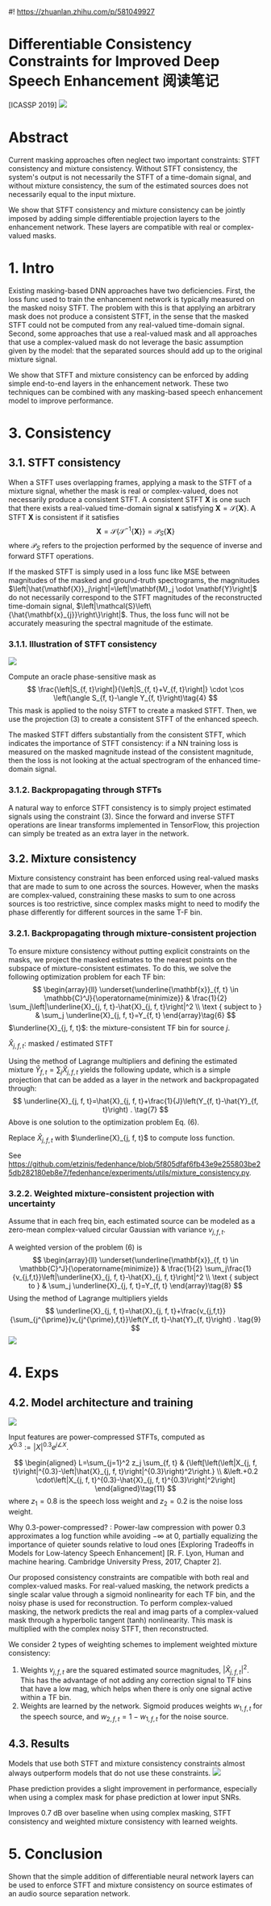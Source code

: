 #! https://zhuanlan.zhihu.com/p/581049927
# Differentiable Consistency Constraints for Improved Deep Speech Enhancement 阅读笔记
[ICASSP 2019]
![](https://raw.githubusercontent.com/FYJNEVERFOLLOWS/Picture-Bed/main/202211/20221117113929.png)
# Abstract
Current masking approaches often neglect two important constraints: STFT consistency and mixture consistency. Without STFT consistency, the system's output is not necessarily the STFT of a time-domain signal, and without mixture consistency, the sum of the estimated sources does not necessarily equal to the input mixture.

We show that STFT consistency and mixture consistency can be jointly imposed by adding simple differentiable projection layers to the enhancement network. These layers are compatible with real or complex-valued masks.

# 1. Intro
Existing masking-based DNN approaches have two deficiencies. First, the loss func used to train the enhancement network is typically measured on the masked noisy STFT. The problem with this is that applying an arbitrary mask does not produce a consistent STFT, in the sense that the masked STFT could not be computed from any real-valued time-domain signal. Second, some approaches that use a real-valued mask and all approaches that use a complex-valued mask do not leverage the basic assumption given by the model: that the separated sources should add up to the original mixture signal.

We show that STFT and mixture consistency can be enforced by adding simple end-to-end layers in the enhancement network. These two techniques can be combined with any masking-based speech enhancement model to improve performance.

# 3. Consistency
## 3.1. STFT consistency
When a STFT uses overlapping frames, applying a mask to the STFT of a mixture signal, whether the mask is real or complex-valued, does not necessarily produce a consistent STFT. A consistent STFT $\mathbf{X}$ is one such that there exists a real-valued time-domain signal $\mathbf{x}$ satisfying $\mathbf{X}=\mathcal{S}\{\mathbf{X}\}$. A STFT $\mathbf{X}$ is consistent if it satisfies
$$
\mathbf{X}=\mathcal{S}\left\{\mathcal{S}^{-1}\{\mathbf{X}\}\right\}=\mathcal{P}_{S}\{\mathbf{X}\}\tag{3}
$$
where $\mathcal{P}_{S}$ refers to the projection performed by the sequence of inverse and forward STFT operations.

If the masked STFT is simply used in a loss func like MSE between magnitudes of the masked and ground-truth spectrograms, the magnitudes $\left|\hat{\mathbf{X}}_j\right|=\left|\mathbf{M}_j \odot \mathbf{Y}\right|$ do not necessarily correspond to the STFT magnitudes of the reconstructed time-domain signal, $\left|\mathcal{S}\left\{\hat{\mathbf{x}_{j}}\right\}\right|$. Thus, the loss func will not be accurately measuring the spectral magnitude of the estimate.

### 3.1.1. Illustration of STFT consistency
![](https://raw.githubusercontent.com/FYJNEVERFOLLOWS/Picture-Bed/main/202211/20221104103927.png)

Compute an oracle phase-sensitive mask as
$$
\frac{\left|S_{f, t}\right|}{\left|S_{f, t}+V_{f, t}\right|} \cdot \cos \left(\angle S_{f, t}-\angle Y_{f, t}\right)\tag{4}
$$
This mask is applied to the noisy STFT to create a masked STFT. Then, we use the projection (3) to create a consistent STFT of the enhanced speech.

The masked STFT differs substantially from the consistent STFT, which indicates the importance of STFT consistency: if a NN training loss is measured on the masked magnitude instead of the consistent magnitude, then the loss is not looking at the actual spectrogram of the enhanced time-domain signal.

### 3.1.2. Backpropagating through STFTs
A natural way to enforce STFT consistency is to simply project estimated signals using the constraint (3). Since the forward and inverse STFT operations are linear transforms implemented in TensorFlow, this projection can simply be treated as an extra layer in the network.

## 3.2. Mixture consistency
Mixture consistency constraint has been enforced using real-valued masks that are made to sum to one across the sources. However, when the masks are complex-valued, constraining these masks to sum to one across sources is too restrictive, since complex masks might to need to modify the phase differently for different sources in the same T-F bin.

### 3.2.1. Backpropagating through mixture-consistent projection
To ensure mixture consistency without putting explicit constraints on the masks, we project the masked estimates to the nearest points on the subspace of mixture-consistent estimates. To do this, we solve the following optimization problem for each TF bin:
$$
\begin{array}{ll}
\underset{\underline{\mathbf{x}}_{f, t} \in \mathbb{C}^J}{\operatorname{minimize}} & \frac{1}{2} \sum_j\left|\underline{X}_{j, f, t}-\hat{X}_{j, f, t}\right|^2 \\
\text { subject to } & \sum_j \underline{X}_{j, f, t}=Y_{f, t}
\end{array}\tag{6}
$$
$\underline{X}_{j, f, t}$: the mixture-consistent TF bin for source $j$.

$\hat{X}_{j, f, t}$: masked / estimated STFT

Using the method of Lagrange multipliers and defining the estimated mixture $\hat{Y}_{f, t}=\sum_j\hat{X}_{j, f, t}$ yields the following update, which is a simple projection that can be added as a layer in the network and backpropagated through:
$$
\underline{X}_{j, f, t}=\hat{X}_{j, f, t}+\frac{1}{J}\left(Y_{f, t}-\hat{Y}_{f, t}\right) . \tag{7}
$$
Above is one solution to the optimization problem Eq. (6).

Replace $\hat{X}_{j, f, t}$ with $\underline{X}_{j, f, t}$ to compute loss function.

See https://github.com/etzinis/fedenhance/blob/5f805dfaf6fb43e9e255803be25db282180eb8e7/fedenhance/experiments/utils/mixture_consistency.py.

### 3.2.2. Weighted mixture-consistent projection with uncertainty
Assume that in each freq bin, each estimated source can be modeled as a zero-mean complex-valued circular Gaussian with variance $v_{j,f,t}$.

A weighted version of the problem (6) is
$$
\begin{array}{ll}
\underset{\underline{\mathbf{x}}_{f, t} \in \mathbb{C}^J}{\operatorname{minimize}} & \frac{1}{2} \sum_j\frac{1}{v_{j,f,t}}\left|\underline{X}_{j, f, t}-\hat{X}_{j, f, t}\right|^2 \\
\text { subject to } & \sum_j \underline{X}_{j, f, t}=Y_{f, t}
\end{array}\tag{8}
$$
Using the method of Lagrange multipliers yields
$$
\underline{X}_{j, f, t}=\hat{X}_{j, f, t}+\frac{v_{j,f,t}}{\sum_{j^{\prime}}v_{j^{\prime},f,t}}\left(Y_{f, t}-\hat{Y}_{f, t}\right) . \tag{9}
$$
![](https://raw.githubusercontent.com/FYJNEVERFOLLOWS/Picture-Bed/main/202211/20221106113613.png)

# 4. Exps

## 4.2. Model architecture and training
![](https://raw.githubusercontent.com/FYJNEVERFOLLOWS/Picture-Bed/main/202211/20221105232838.png)

Input features are power-compressed STFTs, computed as $X^{0.3}:=|X|^{0.3}e^{j\angle X}$.

$$
\begin{aligned}
L=\sum_{j=1}^2 z_j \sum_{f, t} & {\left[\left(\left|X_{j, f, t}\right|^{0.3}-\left|\hat{X}_{j, f, t}\right|^{0.3}\right)^2\right.} \\
&\left.+0.2 \cdot\left|X_{j, f, t}^{0.3}-\hat{X}_{j, f, t}^{0.3}\right|^2\right]
\end{aligned}\tag{11}
$$
where $z_1=0.8$ is the speech loss weight and $z_2=0.2$ is the noise loss weight.

Why 0.3-power-compressed?
: Power-law compression with power 0.3 approximates a log function while avoiding $-\infty$ at 0, partially equalizing the importance of quieter sounds relative to loud ones [Exploring Tradeoffs in Models for Low-latency Speech Enhancement] [R. F. Lyon, Human and machine hearing. Cambridge University Press, 2017, Chapter 2].

Our proposed consistency constraints are compatible with both real and complex-valued masks. For real-valued masking, the network predicts a single scalar value through a sigmoid nonlinearity for each TF bin, and the noisy phase is used for reconstruction. To perform complex-valued masking, the network predicts the real and imag parts of a complex-valued mask through a hyperbolic tangent (tanh) nonlinearity. This mask is multiplied with the complex noisy STFT, then reconstructed.

We consider 2 types of weighting schemes to implement weighted mixture consistency:
1. Weights $v_{j,f,t}$ are the squared estimated source magnitudes, $|\hat{X}_{j,f,t}|^2$. This has the advantage of not adding any correction signal to TF bins that have a low mag, which helps when there is only one signal active within a TF bin.
2. Weights are learned by the network. Sigmoid produces weights $w_{1,f,t}$ for the speech source, and $w_{2,f,t}=1-w_{1,f,t}$ for the noise source.

## 4.3. Results
Models that use both STFT and mixture consistency constraints almost always outperform models that do not use these constraints.
![](https://raw.githubusercontent.com/FYJNEVERFOLLOWS/Picture-Bed/main/202211/20221106182026.png)

Phase prediction provides a slight improvement in performance, especially when using a complex mask for phase prediction at lower input SNRs.

Improves 0.7 dB over baseline when using complex masking, STFT consistency and weighted mixture consistency with learned weights.

# 5. Conclusion
Shown that the simple addition of differentiable neural network layers can be used to enforce STFT and mixture consistency on source estimates of an audio source separation network.